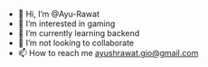 - 👋 Hi, I’m @Ayu-Rawat
- 👀 I’m interested in gaming
- 🌱 I’m currently learning backend
- 💞️ I’m not looking to collaborate
- 📫 How to reach me ayushrawat.gio@gmail.com

<!---
Ayu-Rawat/Ayu-Rawat is a ✨ special ✨ repository because its `README.md` (this file) appears on your GitHub profile.
You can click the Preview link to take a look at your changes.
--->
